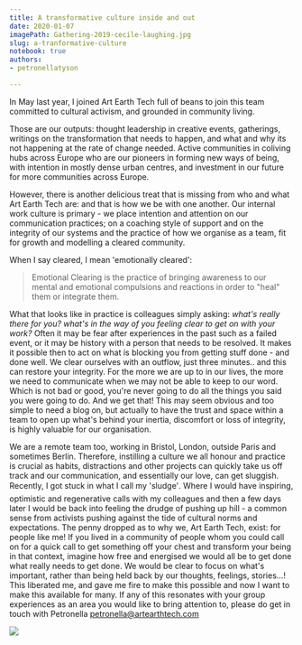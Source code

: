 ```yaml
---
title: A transformative culture inside and out
date: 2020-01-07
imagePath: Gathering-2019-cecile-laughing.jpg
slug: a-tranformative-culture
notebook: true
authors:
- petronellatyson

---
```

In May last year, I joined Art Earth Tech full of beans to join this team committed to cultural activism, and grounded in community living.

Those are our outputs: thought leadership in creative events, gatherings, writings on the transformation that needs to happen, and what and why its not happening at the rate of change needed. Active communities in coliving hubs across Europe who are our pioneers in forming new ways of being, with intention in mostly dense urban centres, and investment in our future for more communities across Europe.

However, there is another delicious treat that is missing from who and what Art Earth Tech are: and that is how we be with one another. Our internal work culture is primary - we place intention and attention on our communication practices; on a coaching style of support and on the integrity of our systems and the practice of how we organise as a team, fit for growth and modelling a cleared community.

When I say cleared, I mean 'emotionally cleared': 

> Emotional Clearing is the practice of bringing awareness to our mental and emotional compulsions and reactions in order to "heal" them or integrate them.

What that looks like in practice is colleagues simply asking: _what's really there for you? what's in the way of you feeling clear to get on with your work?_ Often it may be fear after experiences in the past such as a failed event, or it may be history with a person that needs to be resolved. It makes it possible then to act on what is blocking you from getting stuff done - and done well. We clear ourselves with an outflow, just three minutes.. and this can restore your integrity. For the more we are up to in our lives, the more we need to communicate when we may not be able to keep to our word. Which is not bad or good, you're never going to do all the things you said you were going to do. And we get that! This may seem obvious and too simple to need a blog on, but actually to have the trust and space within a team to open up what's behind your inertia, discomfort or loss of integrity, is highly valuable for our organisation.

We are a remote team too, working in Bristol, London, outside Paris and sometimes Berlin. Therefore, instilling a culture we all honour and practice is crucial as habits, distractions and other projects can quickly take us off track and our communication, and essentially our love, can get sluggish. Recently, I got stuck in what I call my 'sludge'. Where I would have inspiring, optimistic and regenerative calls with my colleagues and then a few days later I would be back into feeling the drudge of pushing up hill - a common sense from activists pushing against the tide of cultural norms and expectations. The penny dropped as to why we, Art Earth Tech, exist: for people like me! If you lived in a community of people whom you could call on for a quick call to get something off your chest and transform your being in that context, imagine how free and energised we would all be to get done what really needs to get done. We would be clear to focus on what's important, rather than being held back by our thoughts, feelings, stories...!
This liberated me, and gave me fire to make this possible and now I want to make this available for many. If any of this resonates with your group experiences as an area you would like to bring attention to, please do get in touch with Petronella [petronella@artearthtech.com](mailto:petronella@artearthtech.com)

![](/images/Gathering-2019-cecile-laughing.JPG)